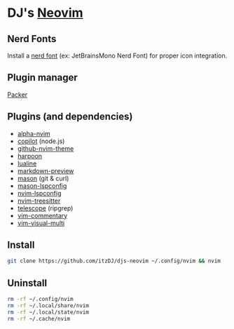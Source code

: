 # DJ's [Neovim](https://neovim.io)
## Nerd Fonts
Install a [nerd font](https://www.nerdfonts.com/font-downloads) (ex: JetBrainsMono Nerd Font) for proper icon integration.

## Plugin manager
[Packer](https://github.com/wbthomason/packer.nvim)

## Plugins (and dependencies)
- [alpha-nvim](https://github.com/goolord/alpha-nvim)
- [copilot](https://github.com/github/copilot.vim) (node.js)
- [github-nvim-theme](https://github.com/projekt0n/github-nvim-theme)
- [harpoon](https://github.com/ThePrimeagen/harpoon)
- [lualine](https://github.com/nvim-lualine/lualine.nvim)
- [markdown-preview](https://github.com/iamcco/markdown-preview.nvim)
- [mason](https://github.com/williamboman/mason.nvim) (git & curl)
- [mason-lspconfig](https://github.com/williamboman/mason-lspconfig.nvim)
- [nvim-lspconfig](https://github.com/neovim/nvim-lspconfig)
- [nvim-treesitter](https://github.com/nvim-treesitter/nvim-treesitter)
- [telescope](https://github.com/nvim-telescope/telescope.nvim) (ripgrep)
- [vim-commentary](https://github.com/tpope/vim-commentary)
- [vim-visual-multi](https://github.com/mg979/vim-visual-multi)

## Install
```bash
git clone https://github.com/itzDJ/djs-neovim ~/.config/nvim && nvim
```

## Uninstall
```bash
rm -rf ~/.config/nvim
rm -rf ~/.local/share/nvim
rm -rf ~/.local/state/nvim
rm -rf ~/.cache/nvim
```
